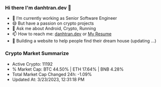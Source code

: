 ### Hi there I'm danhtran.dev 👋

- 🔭 I’m currently working as Senior Software Engineer
- 😄 But have a passion on crypto projects
- 💬 Ask me about Android, Crypto, Running 
- 📫 How to reach me: <a href="https://danhtran.dev" target="_blank">danhtran.dev</a> or <a href="Dan-Resume.pdf" target="_blank">My Resume</a>
- 🌱 Building a website to help people find their dream house (updating ...)

### Crypto Market Summarize
- Active Crypto: 11192
- % Market Cap: BTC 44.50% | ETH 17.64% | BNB 4.28%
- Total Market Cap Changed 24h: -1.09%
- Updated At: 3/23/2023, 12:31:18 PM
